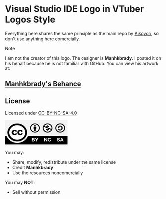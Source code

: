# Visual Studio IDE Logo in VTuber Logos Style

Everything here shares the same principle as the main repo by [Aikoyori](https://github.com/Aikoyori), so don't use anything here comercially.

> [!NOTE]
> I am not the creator of this logo. The designer is **Manhkbrady**. I posted it on his behalf because he is not familiar with GitHub. You can view his artwork at:
> ## [Manhkbrady's Behance](https://www.behance.net/Manhkbrady)


## License

Licensed under [CC-BY-NC-SA-4.0](https://creativecommons.org/licenses/by-nc-sa/4.0/deed.en)

<img src="CC-BY-NC-SA-4.0.jpg" width="200" height="80" alt="CC-BY-NC-SA-4.0">

You may:

- Share, modify, redistribute under the same license
- Credit **Manhkbrady**
- Use the resources noncomercially

You may **NOT**:

- Sell without permission
